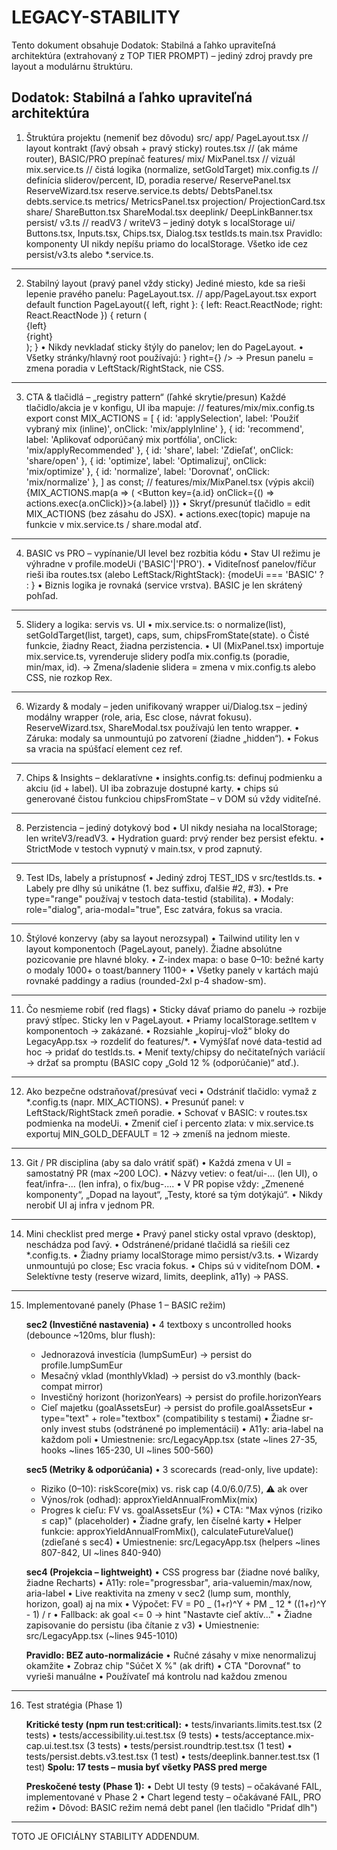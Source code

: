 # LEGACY-STABILITY

Tento dokument obsahuje Dodatok: Stabilná a ľahko upraviteľná architektúra (extrahovaný z TOP TIER PROMPT) – jediný zdroj pravdy pre layout a modulárnu štruktúru.

## Dodatok: Stabilná a ľahko upraviteľná architektúra

1. Štruktúra projektu (nemeniť bez dôvodu)
   src/
   app/
   PageLayout.tsx // layout kontrakt (ľavý obsah + pravý sticky)
   routes.tsx // (ak máme router), BASIC/PRO prepínač
   features/
   mix/
   MixPanel.tsx // vizuál
   mix.service.ts // čistá logika (normalize, setGoldTarget)
   mix.config.ts // definícia sliderov/percent, ID, poradia
   reserve/
   ReservePanel.tsx
   ReserveWizard.tsx
   reserve.service.ts
   debts/
   DebtsPanel.tsx
   debts.service.ts
   metrics/
   MetricsPanel.tsx
   projection/
   ProjectionCard.tsx
   share/
   ShareButton.tsx
   ShareModal.tsx
   deeplink/
   DeepLinkBanner.tsx
   persist/
   v3.ts // readV3 / writeV3 – jediný dotyk s localStorage
   ui/
   Buttons.tsx, Inputs.tsx, Chips.tsx, Dialog.tsx
   testIds.ts
   main.tsx
   Pravidlo: komponenty UI nikdy nepíšu priamo do localStorage. Všetko ide cez persist/v3.ts alebo \*.service.ts.

---

2. Stabilný layout (pravý panel vždy sticky)
   Jediné miesto, kde sa rieši lepenie pravého panelu: PageLayout.tsx.
   // app/PageLayout.tsx
   export default function PageLayout({ left, right }: { left: React.ReactNode; right: React.ReactNode }) {
   return (
   <div className="grid grid-cols-12 gap-4 px-4 py-4 max-w-[1320px] mx-auto">
   <main className="col-span-12 lg:col-span-8 space-y-4">{left}</main>
   <aside className="col-span-12 lg:col-span-4 space-y-4">
   <div className="sticky top-4 flex flex-col gap-4">{right}</div>
   </aside>
   </div>
   );
   }
   • Nikdy nevkladať sticky štýly do panelov; len do PageLayout.
   • Všetky stránky/hlavný root používajú:
   <PageLayout left={<LeftStack />} right={<RightStack />} />
   → Presun panelu = zmena poradia v LeftStack/RightStack, nie CSS.

---

3. CTA & tlačidlá – „registry pattern“ (ľahké skrytie/presun)
   Každé tlačidlo/akcia je v konfigu, UI iba mapuje:
   // features/mix/mix.config.ts
   export const MIX_ACTIONS = [
   { id: 'applySelection', label: 'Použiť vybraný mix (inline)', onClick: 'mix/applyInline' },
   { id: 'recommend', label: 'Aplikovať odporúčaný mix portfólia', onClick: 'mix/applyRecommended' },
   { id: 'share', label: 'Zdieľať', onClick: 'share/open' },
   { id: 'optimize', label: 'Optimalizuj', onClick: 'mix/optimize' },
   { id: 'normalize', label: 'Dorovnať', onClick: 'mix/normalize' },
   ] as const;
   // features/mix/MixPanel.tsx (výpis akcií)
   {MIX_ACTIONS.map(a => (
   <Button key={a.id} onClick={() => actions.exec(a.onClick)}>{a.label}</Button>
   ))}
   • Skryť/presunúť tlačidlo = edit MIX_ACTIONS (bez zásahu do JSX).
   • actions.exec(topic) mapuje na funkcie v mix.service.ts / share.modal atď.

---

4. BASIC vs PRO – vypínanie/UI level bez rozbitia kódu
   • Stav UI režimu je výhradne v profile.modeUi ('BASIC'|'PRO').
   • Viditeľnosť panelov/fíčur rieši iba routes.tsx (alebo LeftStack/RightStack):
   {modeUi === 'BASIC' ? <BasicMixSlice/> : <ProMixPanel/>}
   • Biznis logika je rovnaká (service vrstva). BASIC je len skrátený pohľad.

---

5. Slidery a logika: servis vs. UI
   • mix.service.ts:
   o normalize(list), setGoldTarget(list, target), caps, sum, chipsFromState(state).
   o Čisté funkcie, žiadny React, žiadna perzistencia.
   • UI (MixPanel.tsx) importuje mix.service.ts, vyrenderuje slidery podľa mix.config.ts (poradie, min/max, id).
   → Zmena/sladenie slidera = zmena v mix.config.ts alebo CSS, nie rozkop Rex.

---

6. Wizardy & modaly – jeden unifikovaný wrapper
   ui/Dialog.tsx – jediný modálny wrapper (role, aria, Esc close, návrat fokusu).
   ReserveWizard.tsx, ShareModal.tsx používajú len tento wrapper.
   • Záruka: modaly sa unmountujú po zatvorení (žiadne „hidden“).
   • Fokus sa vracia na spúšťací element cez ref.

---

7. Chips & Insights – deklaratívne
   • insights.config.ts: definuj podmienku a akciu (id + label). UI iba zobrazuje dostupné karty.
   • chips sú generované čistou funkciou chipsFromState – v DOM sú vždy viditeľné.

---

8. Perzistencia – jediný dotykový bod
   • UI nikdy nesiaha na localStorage; len writeV3/readV3.
   • Hydration guard: prvý render bez persist efektu.
   • StrictMode v testoch vypnutý v main.tsx, v prod zapnutý.

---

9. Test IDs, labely a prístupnosť
   • Jediný zdroj TEST_IDS v src/testIds.ts.
   • Labely pre dlhy sú unikátne (1. bez suffixu, ďalšie #2, #3).
   • Pre type="range" používaj v testoch data-testid (stabilita).
   • Modaly: role="dialog", aria-modal="true", Esc zatvára, fokus sa vracia.

---

10. Štýlové konzervy (aby sa layout nerozsypal)
    • Tailwind utility len v layout komponentoch (PageLayout, panely).
    Žiadne absolútne pozicovanie pre hlavné bloky.
    • Z-index mapa:
    o base 0–10: bežné karty
    o modaly 1000+
    o toast/bannery 1100+
    • Všetky panely v kartách majú rovnaké paddingy a radius (rounded-2xl p-4 shadow-sm).

---

11. Čo nesmieme robiť (red flags)
    • Sticky dávať priamo do panelu → rozbije pravý stĺpec. Sticky len v PageLayout.
    • Priamy localStorage.setItem v komponentoch → zakázané.
    • Rozsiahle „kopíruj-vlož“ bloky do LegacyApp.tsx → rozdeliť do features/\*.
    • Vymýšľať nové data-testid ad hoc → pridať do testIds.ts.
    • Meniť texty/chipsy do nečitateľných variácií → držať sa promptu (BASIC copy „Gold 12 % (odporúčanie)“ atď.).

---

12. Ako bezpečne odstraňovať/presúvať veci
    • Odstrániť tlačidlo: vymaž z \*.config.ts (napr. MIX_ACTIONS).
    • Presunúť panel: v LeftStack/RightStack zmeň poradie.
    • Schovať v BASIC: v routes.tsx podmienka na modeUi.
    • Zmeniť cieľ i percento zlata: v mix.service.ts exportuj MIN_GOLD_DEFAULT = 12 → zmeníš na jednom mieste.

---

13. Git / PR disciplina (aby sa dalo vrátiť späť)
    • Každá zmena v UI = samostatný PR (max ~200 LOC).
    • Názvy vetiev:
    o feat/ui-... (len UI),
    o feat/infra-... (len infra),
    o fix/bug-....
    • V PR popise vždy: „Zmenené komponenty“, „Dopad na layout“, „Testy, ktoré sa tým dotýkajú“.
    • Nikdy nerobiť UI aj infra v jednom PR.

---

14. Mini checklist pred merge
    • Pravý panel sticky ostal vpravo (desktop), neschádza pod ľavý.
    • Odstránené/pridané tlačidlá sa riešili cez \*.config.ts.
    • Žiadny priamy localStorage mimo persist/v3.ts.
    • Wizardy unmountujú po close; Esc vracia fokus.
    • Chips sú v viditeľnom DOM.
    • Selektívne testy (reserve wizard, limits, deeplink, a11y) → PASS.

---

15. Implementované panely (Phase 1 – BASIC režim)

    **sec2 (Investičné nastavenia)**
    • 4 textboxy s uncontrolled hooks (debounce ~120ms, blur flush):
    - Jednorazová investícia (lumpSumEur) → persist do profile.lumpSumEur
    - Mesačný vklad (monthlyVklad) → persist do v3.monthly (back-compat mirror)
    - Investičný horizont (horizonYears) → persist do profile.horizonYears
    - Cieľ majetku (goalAssetsEur) → persist do profile.goalAssetsEur
      • type="text" + role="textbox" (compatibility s testami)
      • Žiadne sr-only invest stubs (odstránené po implementácii)
      • A11y: aria-label na každom poli
      • Umiestnenie: src/LegacyApp.tsx (state ~lines 27-35, hooks ~lines 165-230, UI ~lines 500-560)

    **sec5 (Metriky & odporúčania)**
    • 3 scorecards (read-only, live update):
    - Riziko (0–10): riskScore(mix) vs. risk cap (4.0/6.0/7.5), ⚠️ ak over
    - Výnos/rok (odhad): approxYieldAnnualFromMix(mix)
    - Progres k cieľu: FV vs. goalAssetsEur (%)
      • CTA: "Max výnos (riziko ≤ cap)" (placeholder)
      • Žiadne grafy, len číselné karty
      • Helper funkcie: approxYieldAnnualFromMix(), calculateFutureValue() (zdieľané s sec4)
      • Umiestnenie: src/LegacyApp.tsx (helpers ~lines 807-842, UI ~lines 840-940)

    **sec4 (Projekcia – lightweight)**
    • CSS progress bar (žiadne nové balíky, žiadne Recharts)
    • A11y: role="progressbar", aria-valuemin/max/now, aria-label
    • Live reaktivita na zmeny v sec2 (lump sum, monthly, horizon, goal) aj na mix
    • Výpočet: FV = P0 _ (1+r)^Y + PM _ 12 \* ((1+r)^Y - 1) / r
    • Fallback: ak goal <= 0 → hint "Nastavte cieľ aktív..."
    • Žiadne zapisovanie do persistu (iba čítanie z v3)
    • Umiestnenie: src/LegacyApp.tsx (~lines 945-1010)

    **Pravidlo: BEZ auto-normalizácie**
    • Ručné zásahy v mixe nenormalizuj okamžite
    • Zobraz chip "Súčet X %" (ak drift)
    • CTA "Dorovnať" to vyrieši manuálne
    • Používateľ má kontrolu nad každou zmenou

---

16. Test stratégia (Phase 1)

    **Kritické testy (npm run test:critical):**
    • tests/invariants.limits.test.tsx (2 tests)
    • tests/accessibility.ui.test.tsx (9 tests)
    • tests/acceptance.mix-cap.ui.test.tsx (3 tests)
    • tests/persist.roundtrip.test.tsx (1 test)
    • tests/persist.debts.v3.test.tsx (1 test)
    • tests/deeplink.banner.test.tsx (1 test)
    **Spolu: 17 tests – musia byť všetky PASS pred merge**

    **Preskočené testy (Phase 1):**
    • Debt UI testy (9 tests) – očakávané FAIL, implementované v Phase 2
    • Chart legend testy – očakávané FAIL, PRO režim
    • Dôvod: BASIC režim nemá debt panel (len tlačidlo "Pridať dlh")

---

TOTO JE OFICIÁLNY STABILITY ADDENDUM.
